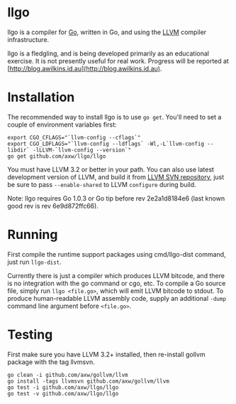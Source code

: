 # llgo

llgo is a compiler for [Go](http://golang.org), written in Go, and using the
[LLVM](http://llvm.org) compiler infrastructure.

llgo is a fledgling, and is being developed primarily as an educational
exercise. It is not presently useful for real work. Progress will be reported
at [http://blog.awilkins.id.au](http://blog.awilkins.id.au).

# Installation

The recommended way to install llgo is to use ```go get```. You'll need to set a
couple of environment variables first:

    export CGO_CFLAGS="`llvm-config --cflags`"
    export CGO_LDFLAGS="`llvm-config --ldflags` -Wl,-L`llvm-config --libdir` -lLLVM-`llvm-config --version`"
    go get github.com/axw/llgo/llgo

You must have LLVM 3.2 or better in your path. You can also use latest development
version of LLVM, and build it from [LLVM SVN repository](http://llvm.org/docs/GettingStarted.html#checkout),
just be sure to pass ```--enable-shared``` to LLVM ```configure``` during build.

Note: llgo requires Go 1.0.3 or Go tip before rev 2e2a1d8184e6 (last known good
rev is rev 6e9d872ffc66).

# Running

First compile the runtime support packages using cmd/llgo-dist command, just
run ```llgo-dist```.

Currently there is just a compiler which produces LLVM bitcode, and there is no
integration with the go command or cgo, etc. To compile a Go source file, simply
run ```llgo <file.go>```, which will emit LLVM bitcode to stdout. To produce
human-readable LLVM assembly code, supply an additional ```-dump``` command
line argument before ```<file.go>```.

# Testing

First make sure you have LLVM 3.2+ installed, then re-install gollvm package with
the tag llvmsvn.

	go clean -i github.com/axw/gollvm/llvm
	go install -tags llvmsvn github.com/axw/gollvm/llvm
	go test -i github.com/axw/llgo/llgo
	go test -v github.com/axw/llgo/llgo

